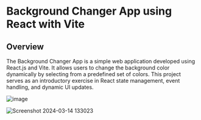 # Background Changer App using React with Vite

## Overview

The Background Changer App is a simple web application developed using React.js and Vite. It allows users to change the background color dynamically by selecting from a predefined set of colors. This project serves as an introductory exercise in React state management, event handling, and dynamic UI updates.

![image](https://github.com/neharikarout/Projects/assets/144371961/5495a4b1-dbb0-4b0a-9dde-1b2df33b7cae)

![Screenshot 2024-03-14 133023](https://github.com/neharikarout/Projects/assets/144371961/a92b4472-f45e-4b54-9924-ddfd5a3d48e4)